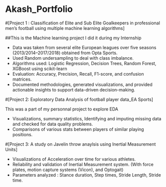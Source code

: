 # Akash_Portfolio

#[Project 1 : Classification of Elite and Sub Elite Goalkeepers in professional men’s football using multiple machine learning algorithms]

##This is the Machine learning project I did it during my Internship

* Data was taken from several elite European leagues over five seasons (2013/2014–2017/2018) obtained from Opta Sports.
* Used Random undersampling to deal with class imbalance.
* Algorithms used:  Logistic Regression, Decision Trees, Random Forest, XGBoost using scikit-learn
* Evaluation:  Accuracy, Precision, Recall, F1-score, and confusion matrices.
* Documented methodologies, generated visualizations, and provided actionable insights to support data-driven decision-making.





#[Project 2: Exploratory Data Analysis of football player data_EA Sports]

This was a part of my personnal project to explore EDA

* Visualizations, summary statistics, Identifying and imputing missing data and checked for data quality problems.
* Comparisons of various stats between players of similar playing positions.




#[Project 3: A study on Javelin throw anaylsis using Inertial Measurement Units]

* Visualizations of Acceleration over time for various athletes.
* Reliability and validation of Inertial Measurement system. (With force plates, motion capture systems (Vicon), and Optogait)
* Parameters analyzed : Stance duration, Step times, Stride Length, Stride time.



